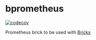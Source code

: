 # bprometheus

[![codecov](https://codecov.io/gh/go-bricks/bprometheus/branch/master/graph/badge.svg)](https://codecov.io/gh/go-bricks/bprometheus)

Prometheus brick to be used with [Bricks](https://github.com/go-bricks/bricks)
